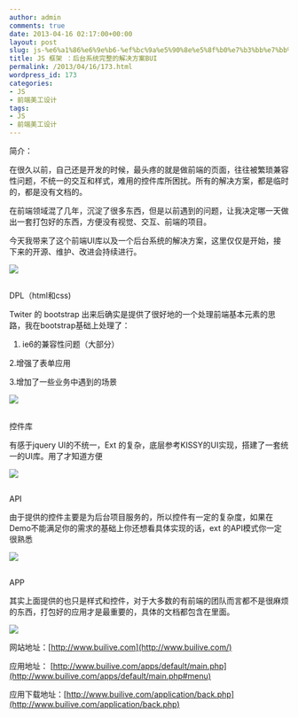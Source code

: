 ```yaml
---
author: admin
comments: true
date: 2013-04-16 02:17:00+00:00
layout: post
slug: js-%e6%a1%86%e6%9e%b6-%ef%bc%9a%e5%90%8e%e5%8f%b0%e7%b3%bb%e7%bb%9f%e5%ae%8c%e6%95%b4%e7%9a%84%e8%a7%a3%e5%86%b3%e6%96%b9%e6%a1%88bui
title: JS 框架 ：后台系统完整的解决方案BUI
permalink: /2013/04/16/173.html
wordpress_id: 173
categories:
- JS
- 前端美工设计
tags:
- JS
- 前端美工设计
---
```






简介：





在很久以前，自己还是开发的时候，最头疼的就是做前端的页面，往往被繁琐兼容性问题，不统一的交互和样式，难用的控件库所困扰。所有的解决方案，都是临时的，都是没有文档的。





在前端领域混了几年，沉淀了很多东西，但是以前遇到的问题，让我决定哪一天做出一套打包好的东西，方便没有视觉、交互、前端的项目。





今天我带来了这个前端UI库以及一个后台系统的解决方案，这里仅仅是开始，接下来的开源、维护、改进会持续进行。





[![](http://akmumu-wordpress.stor.sinaapp.com/wp-content/uploads/pic/other_site/images_cnitblog_02192402-8a88d1064ac74c2fb3b1e3a7c444ef59.jpg)](http://www.builive.com/)




## 
DPL（html和css)





Twiter 的 bootstrap 出来后确实是提供了很好地的一个处理前端基本元素的思路，我在bootstrap基础上处理了：





1. ie6的兼容性问题（大部分）





2.增强了表单应用





3.增加了一些业务中遇到的场景





[![](http://akmumu-wordpress.stor.sinaapp.com/wp-content/uploads/pic/other_site/images_cnitblog_02192419-4014c045910d49b4ab5e1dded400f6c3.jpg)](http://www.builive.com/base/index.php)




## 
控件库





有感于jquery UI的不统一，Ext 的复杂，底层参考KISSY的UI实现，搭建了一套统一的UI库。用了才知道方便





[![](http://akmumu-wordpress.stor.sinaapp.com/wp-content/uploads/pic/other_site/images_cnitblog_02192428-de4e1b40e99d42efa8dc4a48f2bb5cd9.jpg)](http://www.builive.com/demo/index.php)




## 
API





由于提供的控件主要是为后台项目服务的，所以控件有一定的复杂度，如果在Demo不能满足你的需求的基础上你还想看具体实现的话，ext 的API模式你一定很熟悉





[![](http://akmumu-wordpress.stor.sinaapp.com/wp-content/uploads/pic/other_site/images_cnitblog_02192440-acd13d27e2fb42148b89cc79c30a9b37.jpg)](http://www.builive.com/docs/index.html)




## 
APP





其实上面提供的也只是样式和控件，对于大多数的有前端的团队而言都不是很麻烦的东西，打包好的应用才是最重要的，具体的文档都包含在里面。











[![](http://akmumu-wordpress.stor.sinaapp.com/wp-content/uploads/pic/other_site/images_cnitblog_02192451-16ebc79f8dde4f9488c51095471415b5.jpg)](http://www.builive.com/apps/default/main.php#menu)











网站地址：[http://www.builive.com](http://www.builive.com/)





应用地址： [http://www.builive.com/apps/default/main.php](http://www.builive.com/apps/default/main.php#menu)





应用下载地址：[http://www.builive.com/application/back.php](http://www.builive.com/application/back.php)



